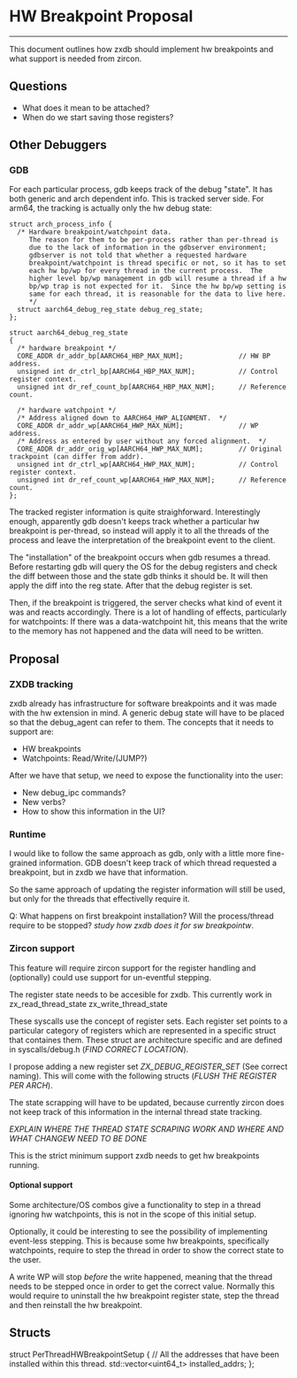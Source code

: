# HW Breakpoint Proposal

--------------------------------------------------------------------------------

This document outlines how zxdb should implement hw breakpoints and what support
is needed from zircon.

## Questions

- What does it mean to be attached?
- When do we start saving those registers?

## Other Debuggers

### GDB

For each particular process, gdb keeps track of the debug "state". It has both
generic and arch dependent info. This is tracked server side.
For arm64, the tracking is actually only the hw debug state:

```
struct arch_process_info {
  /* Hardware breakpoint/watchpoint data.
     The reason for them to be per-process rather than per-thread is
     due to the lack of information in the gdbserver environment;
     gdbserver is not told that whether a requested hardware
     breakpoint/watchpoint is thread specific or not, so it has to set
     each hw bp/wp for every thread in the current process.  The
     higher level bp/wp management in gdb will resume a thread if a hw
     bp/wp trap is not expected for it.  Since the hw bp/wp setting is
     same for each thread, it is reasonable for the data to live here.
     */
  struct aarch64_debug_reg_state debug_reg_state;
};
```
```
struct aarch64_debug_reg_state
{
  /* hardware breakpoint */
  CORE_ADDR dr_addr_bp[AARCH64_HBP_MAX_NUM];              // HW BP address.
  unsigned int dr_ctrl_bp[AARCH64_HBP_MAX_NUM];           // Control register context.
  unsigned int dr_ref_count_bp[AARCH64_HBP_MAX_NUM];      // Reference count.

  /* hardware watchpoint */
  /* Address aligned down to AARCH64_HWP_ALIGNMENT.  */
  CORE_ADDR dr_addr_wp[AARCH64_HWP_MAX_NUM];              // WP address.
  /* Address as entered by user without any forced alignment.  */
  CORE_ADDR dr_addr_orig_wp[AARCH64_HWP_MAX_NUM];         // Original trackpoint (can differ from addr).
  unsigned int dr_ctrl_wp[AARCH64_HWP_MAX_NUM];           // Control register context.
  unsigned int dr_ref_count_wp[AARCH64_HWP_MAX_NUM];      // Reference count.
};
```

The tracked register information is quite straighforward. Interestingly enough,
apparently gdb doesn't keeps track whether a particular hw breakpoint is
per-thread, so instead will apply it to all the threads of the process and
leave the interpretation of the breakpoint event to the client.

The "installation" of the breakpoint occurs when gdb resumes a thread. Before
restarting gdb will query the OS for the debug registers and check the diff
between those and the state gdb thinks it should be. It will then apply the
diff into the reg state. After that the debug register is set.

Then, if the breakpoint is triggered, the server checks what kind of event it was
and reacts accordingly. There is a lot of handling of effects, particularly for
watchpoints: If there was a data-watchpoint hit, this means that the write to the
memory has not happened and the data will need to be written.

## Proposal

### ZXDB tracking

zxdb already has infrastructure for software breakpoints and it was made with the hw
extension in mind. A generic debug state will have to be placed so that the debug_agent
can refer to them. The concepts that it needs to support are:

- HW breakpoints
- Watchpoints: Read/Write/(JUMP?)

After we have that setup, we need to expose the functionality into the user:

- New debug_ipc commands?
- New verbs?
- How to show this information in the UI?

### Runtime

I would like to follow the same approach as gdb, only with a little more fine-grained
information. GDB doesn't keep track of which thread requested a breakpoint, but in zxdb
we have that information.

So the same approach of updating the register information will still be used, but only
for the threads that effectivelly require it.

Q: What happens on first breakpoint installation? Will the process/thread require to
be stopped? *study how zxdb does it for sw breakpointw*.

### Zircon support

This feature will require zircon support for the register handling and (optionally)
could use support for un-eventful stepping.

The register state needs to be accesible for zxdb. This currently work in
zx_read_thread_state
zx_write_thread_state

These syscalls use the concept of register sets. Each register set points to a
particular category of registers which are represented in a specific struct that
containes them. These struct are architecture specific and are defined in
syscalls/debug.h (*FIND CORRECT LOCATION*).

I propose adding a new register set *ZX_DEBUG_REGISTER_SET* (See correct naming).
This will come with the following structs (*FLUSH THE REGISTER PER ARCH*).

The state scrapping will have to be updated, because currently zircon does not
keep track of this information in the internal thread state tracking.

*EXPLAIN WHERE THE THREAD STATE SCRAPING WORK AND WHERE AND WHAT CHANGEW NEED TO BE DONE*

This is the strict minimum support zxdb needs to get hw breakpoints running.

#### Optional support

Some architecture/OS combos give a functionality to step in a thread ignoring hw watchpoints,
this is not in the scope of this initial setup.

Optionally, it could be interesting to see the possibility of implementing event-less
stepping. This is because some hw breakpoints, specifically watchpoints, require to step
the thread in order to show the correct state to the user.

A write WP will stop *before* the write happened, meaning that the thread needs to be stepped
once in order to get the correct value. Normally this would require to uninstall the hw
breakpoint register state, step the thread and then reinstall the hw breakpoint.



## Structs

struct PerThreadHWBreakpointSetup {
  // All the addresses that have been installed within this thread.
  std::vector<uint64_t> installed_addrs;
};
